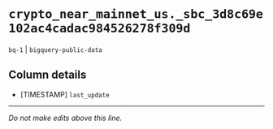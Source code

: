 # `crypto_near_mainnet_us._sbc_3d8c69e102ac4cadac984526278f309d`
`bq-1` | `bigquery-public-data`

## Column details
* [TIMESTAMP] `last_update`

-------------------------------------------------------------------------------
*Do not make edits above this line.*
